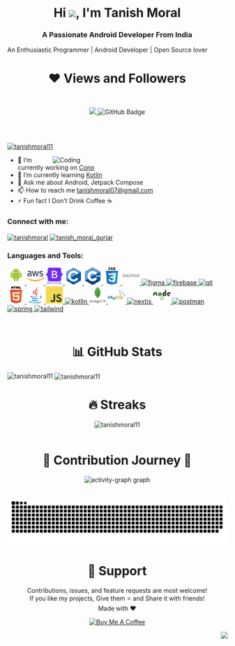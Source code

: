 <h1 align="center">Hi <img src="https://media.giphy.com/media/hvRJCLFzcasrR4ia7z/giphy.gif" width="25px">, I'm Tanish Moral</h1>
<h3 align="center">A Passionate Android Developer From India</h3>


An Enthusiastic Programmer | Android Developer | Open Source lover


<h1 align="center"> ❤ Views and Followers </h1>

<br/>

<p align="center"><a href="https://komarev.com/ghpvc/?username=tanishmoral11&label=Profile%20views&color=0e75b6&style=flat">
    <img src="https://komarev.com/ghpvc/?username=tanishmoral11">            
</a><img src="https://img.shields.io/github/followers/tanishmoral11?label=Followers&style=social" alt="GitHub Badge">
</p>
<br>
<br>

<p align="left"> <a href="https://github.com/ryo-ma/github-profile-trophy"><img src="https://github-profile-trophy.vercel.app/?username=tanishmoral11&theme=radical" alt="tanishmoral11" /></a> </p>

<img align="right" alt="Coding" width="400" src="https://github.com/Anmol-Baranwal/Cool-GIFs-For-GitHub/assets/74038190/3b4607a1-1cc6-41f1-926f-892ae880e7a5">

- 🔭 I’m currently working on [Cono](https://github.com/TanishMoral11/Cono)
- 🌱 I’m currently learning [Kotlin](https://kotlinlang.org/)
- 💬 Ask me about Android, Jetpack Compose
- 📫 How to reach me tanishmoral07@gmail.com
- ⚡ Fun fact I Don't Drink Coffee ☕

<h3 align="left">Connect with me:</h3>
<p align="left">
<a href="https://linkedin.com/in/tanishmoral" target="blank"><img align="center" src="https://raw.githubusercontent.com/rahuldkjain/github-profile-readme-generator/master/src/images/icons/Social/linked-in-alt.svg" alt="tanishmoral" height="30" width="40" /></a>
<a href="https://instagram.com/tanish_moral_gurjar" target="blank"><img align="center" src="https://raw.githubusercontent.com/rahuldkjain/github-profile-readme-generator/master/src/images/icons/Social/instagram.svg" alt="tanish_moral_gurjar" height="30" width="40" /></a>
</p>

<h3 align="left">Languages and Tools:</h3>
<p align="left"> 
  <a href="https://developer.android.com" target="_blank" rel="noreferrer"> 
    <img src="https://raw.githubusercontent.com/devicons/devicon/master/icons/android/android-original-wordmark.svg" alt="android" width="40" height="40"/> 
  </a> 
  <a href="https://aws.amazon.com" target="_blank" rel="noreferrer"> 
    <img src="https://raw.githubusercontent.com/devicons/devicon/master/icons/amazonwebservices/amazonwebservices-original-wordmark.svg" alt="aws" width="40" height="40"/> 
  </a> 
  <a href="https://getbootstrap.com" target="_blank" rel="noreferrer"> 
    <img src="https://raw.githubusercontent.com/devicons/devicon/master/icons/bootstrap/bootstrap-plain-wordmark.svg" alt="bootstrap" width="40" height="40"/> 
  </a> 
  <a href="https://www.cprogramming.com/" target="_blank" rel="noreferrer"> 
    <img src="https://raw.githubusercontent.com/devicons/devicon/master/icons/c/c-original.svg" alt="c" width="40" height="40"/> 
  </a> 
  <a href="https://www.w3schools.com/cpp/" target="_blank" rel="noreferrer"> 
    <img src="https://raw.githubusercontent.com/devicons/devicon/master/icons/cplusplus/cplusplus-original.svg" alt="cplusplus" width="40" height="40"/> 
  </a> 
  <a href="https://www.w3schools.com/css/" target="_blank" rel="noreferrer"> 
    <img src="https://raw.githubusercontent.com/devicons/devicon/master/icons/css3/css3-original-wordmark.svg" alt="css3" width="40" height="40"/> 
  </a> 
  <a href="https://expressjs.com" target="_blank" rel="noreferrer"> 
    <img src="https://raw.githubusercontent.com/devicons/devicon/master/icons/express/express-original-wordmark.svg" alt="express" width="40" height="40"/> 
  </a> 
  <a href="https://www.figma.com/" target="_blank" rel="noreferrer"> 
    <img src="https://www.vectorlogo.zone/logos/figma/figma-icon.svg" alt="figma" width="40" height="40"/> 
  </a> 
  <a href="https://firebase.google.com/" target="_blank" rel="noreferrer"> 
    <img src="https://www.vectorlogo.zone/logos/firebase/firebase-icon.svg" alt="firebase" width="40" height="40"/> 
  </a> 
  <a href="https://git-scm.com/" target="_blank" rel="noreferrer"> 
    <img src="https://www.vectorlogo.zone/logos/git-scm/git-scm-icon.svg" alt="git" width="40" height="40"/> 
  </a> 
  <a href="https://www.w3.org/html/" target="_blank" rel="noreferrer"> 
    <img src="https://raw.githubusercontent.com/devicons/devicon/master/icons/html5/html5-original-wordmark.svg" alt="html5" width="40" height="40"/> 
  </a> 
  <a href="https://www.java.com" target="_blank" rel="noreferrer"> 
    <img src="https://raw.githubusercontent.com/devicons/devicon/master/icons/java/java-original.svg" alt="java" width="40" height="40"/> 
  </a> 
  <a href="https://developer.mozilla.org/en-US/docs/Web/JavaScript" target="_blank" rel="noreferrer"> 
    <img src="https://raw.githubusercontent.com/devicons/devicon/master/icons/javascript/javascript-original.svg" alt="javascript" width="40" height="40"/> 
  </a> 
  <a href="https://kotlinlang.org" target="_blank" rel="noreferrer"> 
    <img src="https://www.vectorlogo.zone/logos/kotlinlang/kotlinlang-icon.svg" alt="kotlin" width="40" height="40"/> 
  </a> 
  <a href="https://www.mongodb.com/" target="_blank" rel="noreferrer"> 
    <img src="https://raw.githubusercontent.com/devicons/devicon/master/icons/mongodb/mongodb-original-wordmark.svg" alt="mongodb" width="40" height="40"/> 
  </a> 
  <a href="https://www.mysql.com/" target="_blank" rel="noreferrer"> 
    <img src="https://raw.githubusercontent.com/devicons/devicon/master/icons/mysql/mysql-original-wordmark.svg" alt="mysql" width="40" height="40"/> 
  </a> 
  <a href="https://nextjs.org/" target="_blank" rel="noreferrer"> 
    <img src="https://cdn.worldvectorlogo.com/logos/nextjs-2.svg" alt="nextjs" width="40" height="40"/> 
  </a> 
  <a href="https://nodejs.org" target="_blank" rel="noreferrer"> 
    <img src="https://raw.githubusercontent.com/devicons/devicon/master/icons/nodejs/nodejs-original-wordmark.svg" alt="nodejs" width="40" height="40"/> 
  </a> 
  <a href="https://postman.com" target="_blank" rel="noreferrer"> 
    <img src="https://www.vectorlogo.zone/logos/getpostman/getpostman-icon.svg" alt="postman" width="40" height="40"/> 
  </a> 
  <a href="https://spring.io/" target="_blank" rel="noreferrer"> 
    <img src="https://www.vectorlogo.zone/logos/springio/springio-icon.svg" alt="spring" width="40" height="40"/> 
  </a> 
  <a href="https://tailwindcss.com/" target="_blank" rel="noreferrer"> 
    <img src="https://www.vectorlogo.zone/logos/tailwindcss/tailwindcss-icon.svg" alt="tailwind" width="40" height="40"/> 
  </a> 
</p>
<br/>
<h1 align="center">📊 GitHub Stats</h1>

<p><img align="left" src="https://github-readme-stats.vercel.app/api/top-langs?username=tanishmoral11&show_icons=true&locale=en&layout=compact&theme=radical" alt="tanishmoral11" /></p>

<p>&nbsp;<img align="center" src="https://github-readme-stats.vercel.app/api?username=tanishmoral11&show_icons=true&locale=en&theme=radical" alt="tanishmoral11" /></p>
<h1 align="center">🔥 Streaks </h1>

<div align="center">
  <img src="https://github-readme-streak-stats.herokuapp.com/?user=tanishmoral11&theme=radical" alt="tanishmoral11" />
</div>
<br/>
<h1 align="center">🌟 Contribution Journey 🌟</h1>
<div align="center">
  <img src="https://github-readme-activity-graph.vercel.app/graph?username=tanishmoral11&radius=16&theme=github-compact&area=true&order=5" height="300" alt="activity-graph graph"  />
</div>
<br>
<div align="center">
    
  ![snake gif](https://github.com/TanishMoral11/TanishMoral11/blob/output/github-snake-dark.svg)
</div>
<h1 align="center"> 🤝 Support</h1>
<p align="center">
Contributions, issues, and feature requests are most welcome!
<br>
If you like my projects, Give them ⭐ and Share it with friends!
<br>
Made with ❤ 
</p>

<p align="center">
<a href="https://buymeacoffee.com/tanishmoral
" target="_blank"><img src="https://cdn.buymeacoffee.com/buttons/v2/default-yellow.png" alt="Buy Me A Coffee" style="height: 60px !important;width: 217px !important;" ></a>
</p>
<img src="https://raw.githubusercontent.com/BrunnerLivio/brunnerlivio/master/images/marquee.svg" style="transform: translateX(35em)">
